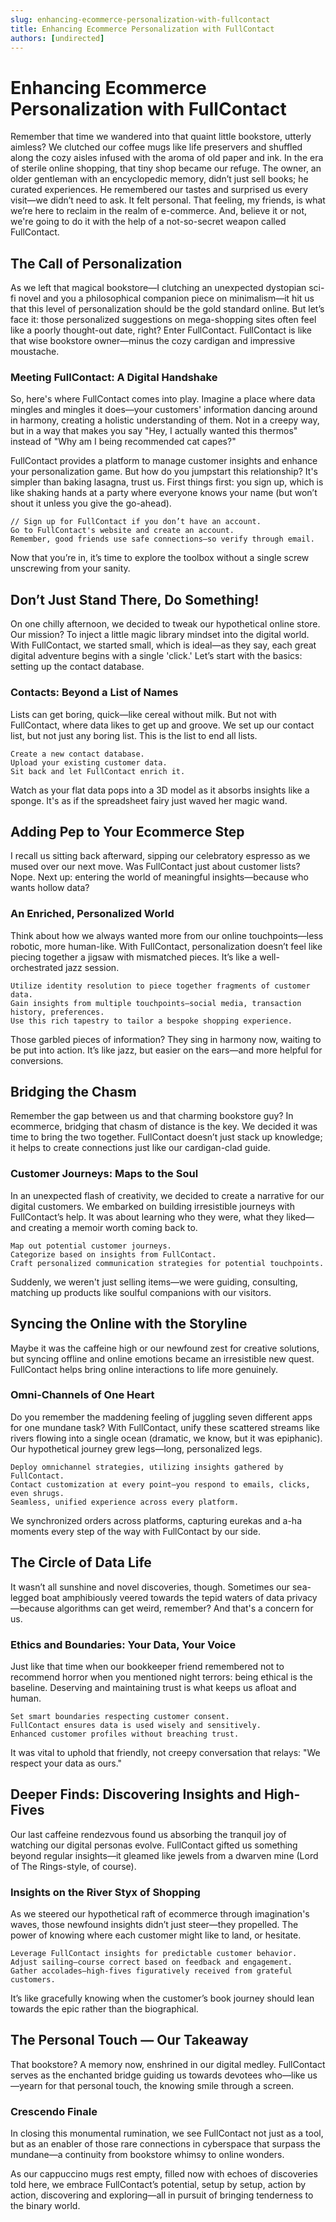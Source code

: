 ```yaml
---
slug: enhancing-ecommerce-personalization-with-fullcontact
title: Enhancing Ecommerce Personalization with FullContact
authors: [undirected]
---
```



# Enhancing Ecommerce Personalization with FullContact

Remember that time we wandered into that quaint little bookstore, utterly aimless? We clutched our coffee mugs like life preservers and shuffled along the cozy aisles infused with the aroma of old paper and ink. In the era of sterile online shopping, that tiny shop became our refuge. The owner, an older gentleman with an encyclopedic memory, didn’t just sell books; he curated experiences. He remembered our tastes and surprised us every visit—we didn’t need to ask. It felt personal. That feeling, my friends, is what we’re here to reclaim in the realm of e-commerce. And, believe it or not, we're going to do it with the help of a not-so-secret weapon called FullContact.

## The Call of Personalization

As we left that magical bookstore—I clutching an unexpected dystopian sci-fi novel and you a philosophical companion piece on minimalism—it hit us that this level of personalization should be the gold standard online. But let’s face it: those personalized suggestions on mega-shopping sites often feel like a poorly thought-out date, right? Enter FullContact. FullContact is like that wise bookstore owner—minus the cozy cardigan and impressive moustache.

### Meeting FullContact: A Digital Handshake

So, here's where FullContact comes into play. Imagine a place where data mingles and mingles it does—your customers' information dancing around in harmony, creating a holistic understanding of them. Not in a creepy way, but in a way that makes you say "Hey, I actually wanted this thermos" instead of "Why am I being recommended cat capes?" 

FullContact provides a platform to manage customer insights and enhance your personalization game. But how do you jumpstart this relationship? It's simpler than baking lasagna, trust us. First things first: you sign up, which is like shaking hands at a party where everyone knows your name (but won’t shout it unless you give the go-ahead).

```plaintext
// Sign up for FullContact if you don’t have an account.
Go to FullContact's website and create an account. 
Remember, good friends use safe connections—so verify through email.
```

Now that you’re in, it’s time to explore the toolbox without a single screw unscrewing from your sanity.

## Don’t Just Stand There, Do Something!

On one chilly afternoon, we decided to tweak our hypothetical online store. Our mission? To inject a little magic library mindset into the digital world. With FullContact, we started small, which is ideal—as they say, each great digital adventure begins with a single 'click.' Let’s start with the basics: setting up the contact database.

### Contacts: Beyond a List of Names

Lists can get boring, quick—like cereal without milk. But not with FullContact, where data likes to get up and groove. We set up our contact list, but not just any boring list. This is the list to end all lists.

```plaintext
Create a new contact database.
Upload your existing customer data.
Sit back and let FullContact enrich it.
```

Watch as your flat data pops into a 3D model as it absorbs insights like a sponge. It's as if the spreadsheet fairy just waved her magic wand. 

## Adding Pep to Your Ecommerce Step

I recall us sitting back afterward, sipping our celebratory espresso as we mused over our next move. Was FullContact just about customer lists? Nope. Next up: entering the world of meaningful insights—because who wants hollow data?

### An Enriched, Personalized World

Think about how we always wanted more from our online touchpoints—less robotic, more human-like. With FullContact, personalization doesn’t feel like piecing together a jigsaw with mismatched pieces. It’s like a well-orchestrated jazz session.

```plaintext
Utilize identity resolution to piece together fragments of customer data.
Gain insights from multiple touchpoints—social media, transaction history, preferences.
Use this rich tapestry to tailor a bespoke shopping experience.
```

Those garbled pieces of information? They sing in harmony now, waiting to be put into action. It’s like jazz, but easier on the ears—and more helpful for conversions.

## Bridging the Chasm

Remember the gap between us and that charming bookstore guy? In ecommerce, bridging that chasm of distance is the key. We decided it was time to bring the two together. FullContact doesn’t just stack up knowledge; it helps to create connections just like our cardigan-clad guide.

### Customer Journeys: Maps to the Soul

In an unexpected flash of creativity, we decided to create a narrative for our digital customers. We embarked on building irresistible journeys with FullContact’s help. It was about learning who they were, what they liked—and creating a memoir worth coming back to. 

```plaintext
Map out potential customer journeys.
Categorize based on insights from FullContact.
Craft personalized communication strategies for potential touchpoints.
```

Suddenly, we weren't just selling items—we were guiding, consulting, matching up products like soulful companions with our visitors.

## Syncing the Online with the Storyline

Maybe it was the caffeine high or our newfound zest for creative solutions, but syncing offline and online emotions became an irresistible new quest. FullContact helps bring online interactions to life more genuinely. 

### Omni-Channels of One Heart

Do you remember the maddening feeling of juggling seven different apps for one mundane task? With FullContact, unify these scattered streams like rivers flowing into a single ocean (dramatic, we know, but it was epiphanic). Our hypothetical journey grew legs—long, personalized legs.

```plaintext
Deploy omnichannel strategies, utilizing insights gathered by FullContact.
Contact customization at every point—you respond to emails, clicks, even shrugs.
Seamless, unified experience across every platform.
```

We synchronized orders across platforms, capturing eurekas and a-ha moments every step of the way with FullContact by our side.

## The Circle of Data Life

It wasn’t all sunshine and novel discoveries, though. Sometimes our sea-legged boat amphibiously veered towards the tepid waters of data privacy—because algorithms can get weird, remember? And that's a concern for us.

### Ethics and Boundaries: Your Data, Your Voice

Just like that time when our bookkeeper friend remembered not to recommend horror when you mentioned night terrors: being ethical is the baseline. Deserving and maintaining trust is what keeps us afloat and human.

```plaintext
Set smart boundaries respecting customer consent.
FullContact ensures data is used wisely and sensitively.
Enhanced customer profiles without breaching trust.
```

It was vital to uphold that friendly, not creepy conversation that relays: "We respect your data as ours."

## Deeper Finds: Discovering Insights and High-Fives

Our last caffeine rendezvous found us absorbing the tranquil joy of watching our digital personas evolve. FullContact gifted us something beyond regular insights—it gleamed like jewels from a dwarven mine (Lord of The Rings-style, of course).

### Insights on the River Styx of Shopping

As we steered our hypothetical raft of ecommerce through imagination's waves, those newfound insights didn’t just steer—they propelled. The power of knowing where each customer might like to land, or hesitate.

```plaintext
Leverage FullContact insights for predictable customer behavior.
Adjust sailing—course correct based on feedback and engagement.
Gather accolades—high-fives figuratively received from grateful customers.
```

It’s like gracefully knowing when the customer’s book journey should lean towards the epic rather than the biographical.

## The Personal Touch — Our Takeaway

That bookstore? A memory now, enshrined in our digital medley. FullContact serves as the enchanted bridge guiding us towards devotees who—like us—yearn for that personal touch, the knowing smile through a screen.

### Crescendo Finale

In closing this monumental rumination, we see FullContact not just as a tool, but as an enabler of those rare connections in cyberspace that surpass the mundane—a continuity from bookstore whimsy to online wonders.

As our cappuccino mugs rest empty, filled now with echoes of discoveries told here, we embrace FullContact’s potential, setup by setup, action by action, discovering and exploring—all in pursuit of bringing tenderness to the binary world.
